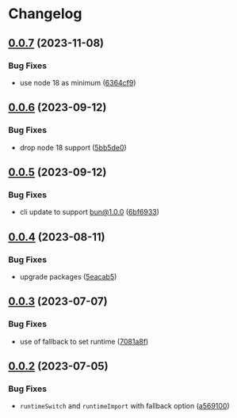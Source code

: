 # Changelog

## [0.0.7](https://github.com/stijnvanhulle/js-runtime/compare/js-runtime-v0.0.6...js-runtime-v0.0.7) (2023-11-08)


### Bug Fixes

* use node 18 as minimum ([6364cf9](https://github.com/stijnvanhulle/js-runtime/commit/6364cf901934e6b4d6390b0e27a33baf9e1ed3d8))

## [0.0.6](https://github.com/stijnvanhulle/js-runtime/compare/js-runtime-v0.0.5...js-runtime-v0.0.6) (2023-09-12)


### Bug Fixes

* drop node 18 support ([5bb5de0](https://github.com/stijnvanhulle/js-runtime/commit/5bb5de03f01698af7992726448345c62ec62f811))

## [0.0.5](https://github.com/stijnvanhulle/js-runtime/compare/js-runtime-v0.0.4...js-runtime-v0.0.5) (2023-09-12)


### Bug Fixes

* cli update to support bun@1.0.0 ([6bf6933](https://github.com/stijnvanhulle/js-runtime/commit/6bf693364e050688e192a0f34b35473f9bf3695e))

## [0.0.4](https://github.com/stijnvanhulle/js-runtime/compare/js-runtime-v0.0.3...js-runtime-v0.0.4) (2023-08-11)


### Bug Fixes

* upgrade packages ([5eacab5](https://github.com/stijnvanhulle/js-runtime/commit/5eacab504f7aa00a03a53610e139e95247f71e32))

## [0.0.3](https://github.com/stijnvanhulle/js-runtime/compare/js-runtime-v0.0.2...js-runtime-v0.0.3) (2023-07-07)


### Bug Fixes

* use of fallback to set runtime ([7081a8f](https://github.com/stijnvanhulle/js-runtime/commit/7081a8f7e207ff9cb1a42e2355ab09be97bab221))

## [0.0.2](https://github.com/stijnvanhulle/js-runtime/compare/js-runtime-v0.0.1...js-runtime-v0.0.2) (2023-07-05)


### Bug Fixes

* `runtimeSwitch` and `runtimeImport` with fallback option ([a569100](https://github.com/stijnvanhulle/js-runtime/commit/a569100f6249af0d56d4411a6a70cb44a51bef28))
